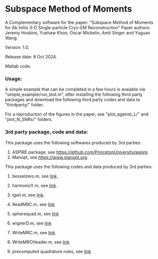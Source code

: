 # Subspace Method of Moments 

A Complementary software for the paper: "Subspace Method of Moments for  Ab Initio 3-D Single-particle Cryo-EM Reconstruction”
Paper authors: Jeremy Hoskins, Yuehaw Khoo, Oscar Mickelin, Amit Singer and Yuguan Wang.

Version: 1.0.

Release date: 8 Oct 2024.

Matlab code.

### Usage:

A simple example that can be completed in a few hours is avaiable via "simple_example/run_test.m", after installing the following third party packages and download the following third party codes and data to "thirdparty/" folder.  

For a reproduction of the figures in the paper, see "plot_against_L/" and "plot_N_SNRs/" folders.

### 3rd party package, code and data:

This package uses the following softwares produced by 3rd parties:
1.	ASPIRE package, see https://github.com/PrincetonUniversity/aspire. 
2.	Manopt, see https://www.manopt.org.  

This package uses the following codes and data produced by 3rd parties:
1.	besselzero.m,		  see	[link](https://github.com/jinwar/matnoise/blob/master/besselzero.m).

2.	harmonicY.m,		  see [link](https://github.com/jmontalt/harmonicY/blob/master/harmonicY.m).

3.	lgwt.m,		  see [link](https://www.mathworks.com/matlabcentral/fileexchange/4540-legendre-gauss-quadrature-weights-and-nodes).

4.	ReadMRC.m,		  see [link](https://github.com/nogaleslab/FreeHand/blob/master/ReadMRC.m)

5.	spherequad.m,		  see [link](https://people.sc.fsu.edu/~jburkardt/m_src/sphere_quad/sphere_quad.html)

6.	wignerD.m,		  see [link](https://viewer.mathworks.com/?viewer=plain_code&url=https%3A%2F%2Fwww.mathworks.com%2Fmatlabcentral%2Fmlc-downloads%2Fdownloads%2Fe5a37c32-4a80-11e4-9553-005056977bd0%2Fdea46a4f-38b6-68b6-2990-f52999540413%2Ffiles%2FwignerD.m&embed=web)

7.	WriteMRC.m,		  see [link](https://viewer.mathworks.com/?viewer=plain_code&url=https%3A%2F%2Fch.mathworks.com%2Fmatlabcentral%2Fmlc-downloads%2Fdownloads%2Fe56f34df-4a80-11e4-9553-005056977bd0%2Fe5f1844b-3976-4384-be1d-b237e1f44f1c%2Ffiles%2FEMIODist2%2FWriteMRC.m&embed=web)

8.	WriteMRCHeader.m,		  see [link](https://viewer.mathworks.com/?viewer=plain_code&url=https%3A%2F%2Fnl.mathworks.com%2Fmatlabcentral%2Fmlc-downloads%2Fdownloads%2Fsubmissions%2F50091%2Fversions%2F3%2Fcontents%2FUtils%2FwriteMRCHeader.m&embed=web)

9.	precomputed quadrature rules,		  see [link](https://www-user.tu-chemnitz.de/~potts/workgroup/graef/quadrature/index.php.en)
